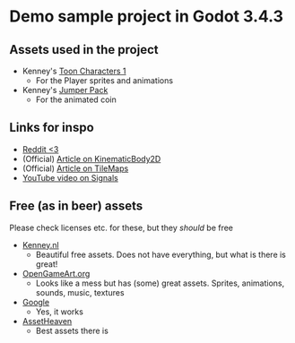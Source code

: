 # Demo sample project in Godot 3.4.3

## Assets used in the project
* Kenney's [Toon Characters 1](https://kenney.nl/assets/toon-characters-1)
  * For the Player sprites and animations
* Kenney's [Jumper Pack](https://kenney.nl/assets/jumper-pack)
  * For the animated coin

## Links for inspo
* [Reddit <3](https://reddit.com/r/godot)
* (Official) [Article on KinematicBody2D](https://docs.godotengine.org/en/stable/tutorials/physics/using_kinematic_body_2d.html)
* (Official) [Article on TileMaps](https://docs.godotengine.org/en/stable/tutorials/2d/using_tilemaps.html)
* [YouTube video on Signals](https://www.youtube.com/watch?v=NK_SYVO7lMA)

## Free (as in beer) assets
Please check licenses etc. for these, but they _should_ be free
* [Kenney.nl](https://kenney.nl/)
    * Beautiful free assets. Does not have everything, but what is there is great!
* [OpenGameArt.org](https://opengameart.org/)
    * Looks like a mess but has (some) great assets. Sprites, animations, sounds, music, textures
* [Google](https://www.google.com/search?q=free+2d+game+assets)
    * Yes, it works
* [AssetHeaven](https://www.youtube.com/watch?v=dQw4w9WgXcQ)
    * Best assets there is